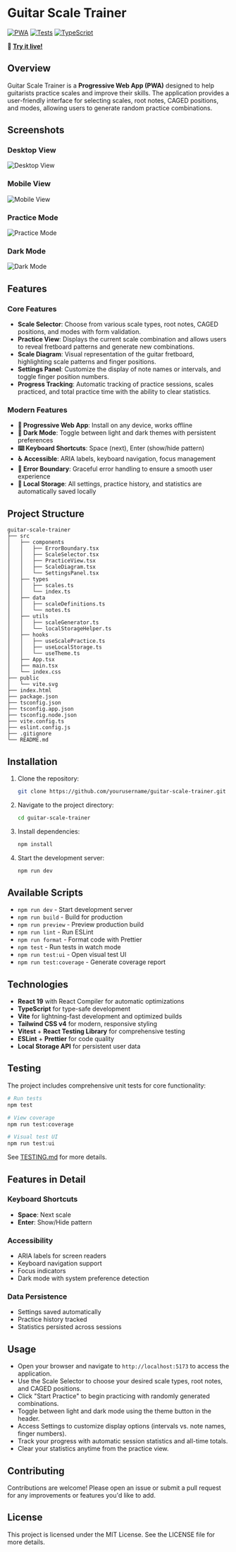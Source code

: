 # Guitar Scale Trainer

[![PWA](https://img.shields.io/badge/PWA-enabled-blue)](PWA.md)
[![Tests](https://img.shields.io/badge/tests-passing-brightgreen)](TESTING.md)
[![TypeScript](https://img.shields.io/badge/TypeScript-strict-blue)](tsconfig.json)

**🎸 [Try it live!](https://guitar-scale-trainer.pages.dev/)**

## Overview

Guitar Scale Trainer is a **Progressive Web App (PWA)** designed to help guitarists practice scales and improve their skills. The application provides a user-friendly interface for selecting scales, root notes, CAGED positions, and modes, allowing users to generate random practice combinations.

## Screenshots

### Desktop View

![Desktop View](./screenshots/desktop.png)

### Mobile View

![Mobile View](./screenshots/mobile.png)

### Practice Mode

![Practice Mode](./screenshots/practice.png)

### Dark Mode

![Dark Mode](./screenshots/dark-mode.png)

## Features

### Core Features

- **Scale Selector**: Choose from various scale types, root notes, CAGED positions, and modes with form validation.
- **Practice View**: Displays the current scale combination and allows users to reveal fretboard patterns and generate new combinations.
- **Scale Diagram**: Visual representation of the guitar fretboard, highlighting scale patterns and finger positions.
- **Settings Panel**: Customize the display of note names or intervals, and toggle finger position numbers.
- **Progress Tracking**: Automatic tracking of practice sessions, scales practiced, and total practice time with the ability to clear statistics.

### Modern Features

- **📱 Progressive Web App**: Install on any device, works offline
- **🌙 Dark Mode**: Toggle between light and dark themes with persistent preferences
- **⌨️ Keyboard Shortcuts**: Space (next), Enter (show/hide pattern)
- **♿ Accessible**: ARIA labels, keyboard navigation, focus management
- **🔄 Error Boundary**: Graceful error handling to ensure a smooth user experience
- **💾 Local Storage**: All settings, practice history, and statistics are automatically saved locally

## Project Structure

```
guitar-scale-trainer
├── src
│   ├── components
│   │   ├── ErrorBoundary.tsx
│   │   ├── ScaleSelector.tsx
│   │   ├── PracticeView.tsx
│   │   ├── ScaleDiagram.tsx
│   │   └── SettingsPanel.tsx
│   ├── types
│   │   ├── scales.ts
│   │   └── index.ts
│   ├── data
│   │   ├── scaleDefinitions.ts
│   │   └── notes.ts
│   ├── utils
│   │   ├── scaleGenerator.ts
│   │   └── localStorageHelper.ts
│   ├── hooks
│   │   ├── useScalePractice.ts
│   │   ├── useLocalStorage.ts
│   │   └── useTheme.ts
│   ├── App.tsx
│   ├── main.tsx
│   └── index.css
├── public
│   └── vite.svg
├── index.html
├── package.json
├── tsconfig.json
├── tsconfig.app.json
├── tsconfig.node.json
├── vite.config.ts
├── eslint.config.js
├── .gitignore
└── README.md
```

## Installation

1. Clone the repository:
   ```bash
   git clone https://github.com/yourusername/guitar-scale-trainer.git
   ```
2. Navigate to the project directory:
   ```bash
   cd guitar-scale-trainer
   ```
3. Install dependencies:
   ```bash
   npm install
   ```
4. Start the development server:
   ```bash
   npm run dev
   ```

## Available Scripts

- `npm run dev` - Start development server
- `npm run build` - Build for production
- `npm run preview` - Preview production build
- `npm run lint` - Run ESLint
- `npm run format` - Format code with Prettier
- `npm test` - Run tests in watch mode
- `npm run test:ui` - Open visual test UI
- `npm run test:coverage` - Generate coverage report

## Technologies

- **React 19** with React Compiler for automatic optimizations
- **TypeScript** for type-safe development
- **Vite** for lightning-fast development and optimized builds
- **Tailwind CSS v4** for modern, responsive styling
- **Vitest** + **React Testing Library** for comprehensive testing
- **ESLint** + **Prettier** for code quality
- **Local Storage API** for persistent user data

## Testing

The project includes comprehensive unit tests for core functionality:

```bash
# Run tests
npm test

# View coverage
npm run test:coverage

# Visual test UI
npm run test:ui
```

See [TESTING.md](TESTING.md) for more details.

## Features in Detail

### Keyboard Shortcuts

- **Space**: Next scale
- **Enter**: Show/Hide pattern

### Accessibility

- ARIA labels for screen readers
- Keyboard navigation support
- Focus indicators
- Dark mode with system preference detection

### Data Persistence

- Settings saved automatically
- Practice history tracked
- Statistics persisted across sessions

## Usage

- Open your browser and navigate to `http://localhost:5173` to access the application.
- Use the Scale Selector to choose your desired scale types, root notes, and CAGED positions.
- Click "Start Practice" to begin practicing with randomly generated combinations.
- Toggle between light and dark mode using the theme button in the header.
- Access Settings to customize display options (intervals vs. note names, finger numbers).
- Track your progress with automatic session statistics and all-time totals.
- Clear your statistics anytime from the practice view.

## Contributing

Contributions are welcome! Please open an issue or submit a pull request for any improvements or features you'd like to add.

## License

This project is licensed under the MIT License. See the LICENSE file for more details.
